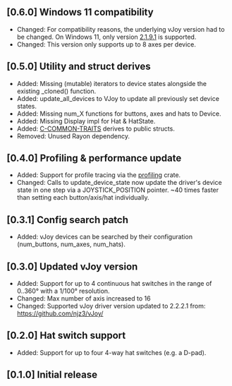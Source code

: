 ## [0.6.0] Windows 11 compatibility
- Changed: For compatibility reasons, the underlying vJoy version had to be changed. On Windows 11, only version [2.1.9.1](https://sourceforge.net/projects/vjoystick/files/Beta%202.x/2.1.9.1-160719/) is supported.
- Changed: This version only supports up to 8 axes per device.

## [0.5.0] Utility and struct derives
- Added: Missing (mutable) iterators to device states alongside the existing _cloned() function.
- Added: update_all_devices to VJoy to update all previously set device states.
- Added: Missing num_X functions for buttons, axes and hats to Device.
- Added: Missing Display impl for Hat & HatState.
- Added: [C-COMMON-TRAITS](https://rust-lang.github.io/api-guidelines/interoperability.html#types-eagerly-implement-common-traits-c-common-traits) derives to public structs.
- Removed: Unused Rayon dependency.

## [0.4.0] Profiling & performance update
- Added: Support for profile tracing via the [profiling](https://crates.io/crates/profiling) crate.
- Changed: Calls to update_device_state now update the driver's device state in one step via a JOYSTICK_POSITION pointer. ~40 times faster than setting each button/axis/hat individually.

## [0.3.1] Config search patch
- Added: vJoy devices can be searched by their configuration (num_buttons, num_axes, num_hats).

## [0.3.0] Updated vJoy version
- Added: Support for up to 4 continuous hat switches in the range of 0..360° with a 1/100° resolution.
- Changed: Max number of axis increased to 16
- Changed: Supported vJoy driver version updated to 2.2.2.1 from: https://github.com/njz3/vJoy/

## [0.2.0] Hat switch support
- Added: Support for up to four 4-way hat switches (e.g. a D-pad).

## [0.1.0] Initial release